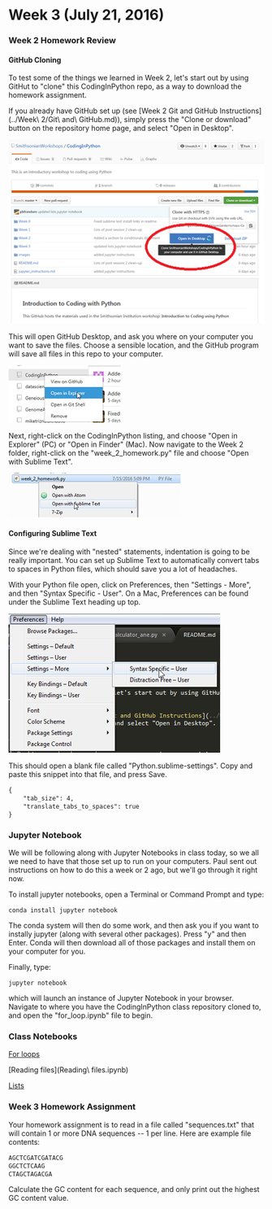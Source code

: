 # Week 3 (July 21, 2016)

### Week 2 Homework Review

#### GitHub Cloning

To test some of the things we learned in Week 2, let's start out by using GitHut to "clone" this CodingInPython repo, as a way to download the homework assignment.

If you already have GitHub set up (see [Week 2 Git and GitHub Instructions](../Week\ 2/Git\ and\ GitHub.md)), simply press the "Clone or download" button on the repository home page, and select "Open in Desktop". 

![Open in Desktop](../images/open_in_desktop.png)

This will open GitHub Desktop, and ask you where on your computer you want to save the files. Choose a sensible location, and the GitHub program will save all files in this repo to your computer.

![Open in Explorer](../images/open_in_explorer.png)

Next, right-click on the CodingInPython listing, and choose "Open in Explorer" (PC) or "Open in Finder" (Mac). Now navigate to the Week 2 folder, right-click on the "week_2_homework.py" file and choose "Open with Sublime Text".

![Open with Sublime](../images/open_with_sublime.png)

#### Configuring Sublime Text

Since we're dealing with "nested" statements, indentation is going to be really important. You can set up Sublime Text to automatically convert tabs to spaces in Python files, which should save you a lot of headaches.

With your Python file open, click on Preferences, then "Settings - More", and then "Syntax Specific - User". On a Mac, Preferences can be found under the Sublime Text heading up top.

![Syntax specific](../images/syntax_specific_settings.png)

This should open a blank file called "Python.sublime-settings". Copy and paste this snippet into that file, and press Save.

```
{
    "tab_size": 4,
    "translate_tabs_to_spaces": true
}
```

### Jupyter Notebook

We will be following along with Jupyter Notebooks in class today, so we all we need to have that those set up to run on your computers. Paul sent out instructions on how to do this a week or 2 ago, but we'll go through it right now.

To install jupyter notebooks, open a Terminal or Command Prompt and type:

```
conda install jupyter notebook
```

The conda system will then do some work, and then ask you if you want to instally jupyter (along with several other packages). Press "y" and then Enter. Conda will then download all of those packages and install them on your computer for you.

Finally, type:

```
jupyter notebook
```

which will launch an instance of Jupyter Notebook in your browser. Navigate to where you have the CodingInPython class repository cloned to, and open the "for_loop.ipynb" file to begin.

### Class Notebooks

[For loops](for_loops.ipynb)

[Reading files](Reading\ files.ipynb)

[Lists](Lists.ipynb)

### Week 3 Homework Assignment

Your homework assignment is to read in a file called "sequences.txt" that will contain 1 or more DNA sequences -- 1 per line. Here are example file contents:

```
AGCTCGATCGATACG
GGCTCTCAAG
CTAGCTAGACGA
```

Calculate the GC content for each sequence, and only print out the highest GC content value.
